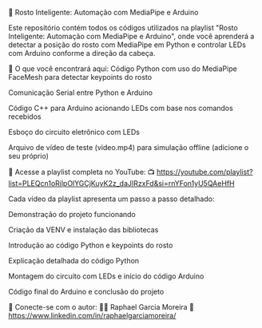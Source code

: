 👀 Rosto Inteligente: Automação com MediaPipe e Arduino

Este repositório contém todos os códigos utilizados na playlist "Rosto Inteligente: Automação com MediaPipe e Arduino", onde você aprenderá a detectar a posição do rosto com MediaPipe em Python e controlar LEDs com Arduino conforme a direção da cabeça.

📌 O que você encontrará aqui:
Código Python com uso do MediaPipe FaceMesh para detectar keypoints do rosto

Comunicação Serial entre Python e Arduino

Código C++ para Arduino acionando LEDs com base nos comandos recebidos

Esboço do circuito eletrônico com LEDs

Arquivo de vídeo de teste (video.mp4) para simulação offline (adicione o seu próprio)

🎥 Acesse a playlist completa no YouTube:
📺 https://youtube.com/playlist?list=PLEQcn1oRilpOlYGCjKuyK2z_daJIRzxFd&si=rnYFon1yU5QAeHfH

Cada vídeo da playlist apresenta um passo a passo detalhado:

Demonstração do projeto funcionando

Criação da VENV e instalação das bibliotecas

Introdução ao código Python e keypoints do rosto

Explicação detalhada do código Python

Montagem do circuito com LEDs e início do código Arduino

Código final do Arduino e conclusão do projeto

🤝 Conecte-se com o autor:
👨‍🏫 Raphael Garcia Moreira
🔗 https://www.linkedin.com/in/raphaelgarciamoreira/

